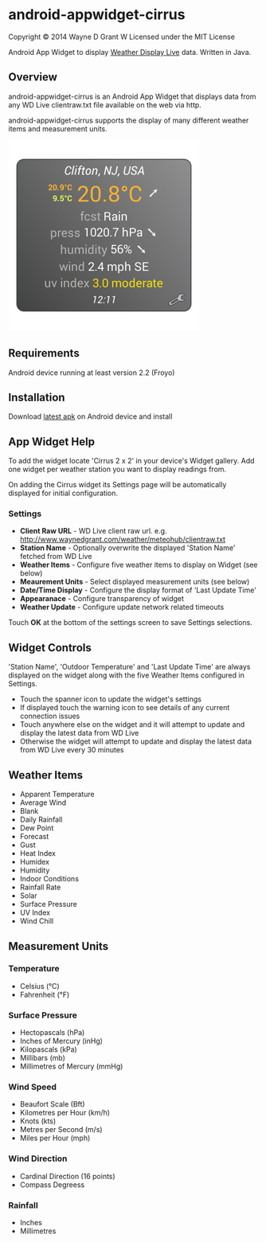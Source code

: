 # android-appwidget-cirrus

Copyright © 2014 Wayne D Grant
W
Licensed under the MIT License

Android App Widget to display [Weather Display Live](http://www.weather-display.com/wdlive.php) data. Written in Java.

## Overview

android-appwidget-cirrus is an Android App Widget that displays data from any WD Live clientraw.txt file available on the web via http.

android-appwidget-cirrus supports the display of many different weather items and measurement units.

![alt tag](res/drawable-nodpi/preview.png)

## Requirements

Android device running at least version 2.2 (Froyo)

## Installation

Download [latest apk](https://github.com/waynedgrant/android-appwidget-cirrus/releases) on Android device and install 

## App Widget Help

To add the widget locate 'Cirrus 2 x 2' in your device's Widget gallery. Add one widget per weather station you want to display readings from.

On adding the Cirrus widget its Settings page will be automatically displayed for initial configuration.

### Settings

* **Client Raw URL** - WD Live client raw url. e.g. http://www.waynedgrant.com/weather/meteohub/clientraw.txt
* **Station Name** - Optionally overwrite the displayed 'Station Name' fetched from WD Live
* **Weather Items** - Configure five weather items to display on Widget (see below)
* **Meaurement Units** - Select displayed measurement units (see below)
* **Date/Time Display** - Configure the display format of 'Last Update Time'
* **Appearanace** - Configure transparency of widget
* **Weather Update** - Configure update network related timeouts

Touch **OK** at the bottom of the settings screen to save Settings selections.

## Widget Controls

'Station Name', 'Outdoor Temperature' and 'Last Update Time' are always displayed on the widget along with the five Weather Items configured in Settings.

* Touch the spanner icon to update the widget's settings
* If displayed touch the warning icon to see details of any current connection issues
* Touch anywhere else on the widget and it will attempt to update and display the latest data from WD Live
* Otherwise the widget will attempt to update and display the latest data from WD Live every 30 minutes

## Weather Items

* Apparent Temperature
* Average Wind
* Blank
* Daily Rainfall
* Dew Point
* Forecast
* Gust
* Heat Index
* Humidex
* Humidity
* Indoor Conditions
* Rainfall Rate
* Solar
* Surface Pressure
* UV Index
* Wind Chill

## Measurement Units

### Temperature

* Celsius (°C)
* Fahrenheit (°F)

### Surface Pressure

* Hectopascals (hPa)
* Inches of Mercury (inHg)
* Kilopascals (kPa)
* Millibars (mb)
* Millimetres of Mercury (mmHg)

### Wind Speed

* Beaufort Scale (Bft)
* Kilometres per Hour (km/h)
* Knots (kts)
* Metres per Second (m/s)
* Miles per Hour (mph)

### Wind Direction

* Cardinal Direction (16 points)
* Compass Degreess

### Rainfall

* Inches
* Millimetres
